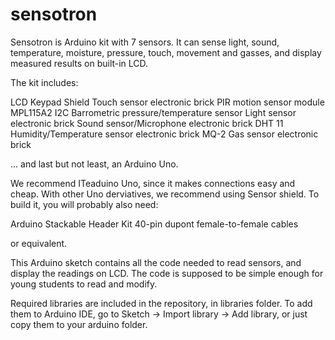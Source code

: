 # sensotron
Sensotron is Arduino kit with 7 sensors. 
It can sense light, sound, temperature, moisture, pressure, touch, movement and gasses, and display measured results on built-in LCD.

The kit includes:

LCD Keypad Shield
Touch sensor electronic brick
PIR motion sensor module
MPL115A2 I2C Barrometric pressure/temperature sensor
Light sensor electronic brick
Sound sensor/Microphone electronic brick
DHT 11 Humidity/Temperature sensor electronic brick
MQ-2 Gas sensor electronic brick

... and last but not least, an Arduino Uno.

We recommend ITeaduino Uno, since it makes connections easy and cheap.
With other Uno derviatives, we recommend using Sensor shield.
To build it, you will probably also need:

Arduino Stackable Header Kit
40-pin dupont female-to-female cables

or equivalent.

This Arduino sketch contains all the code needed to read sensors, and display the readings on LCD.
The code is supposed to be simple enough for young students to read and modify.

Required libraries are included in the repository, in libraries folder.
To add them to Arduino IDE, go to Sketch -> Import library -> Add library, or just copy them to your arduino folder.
